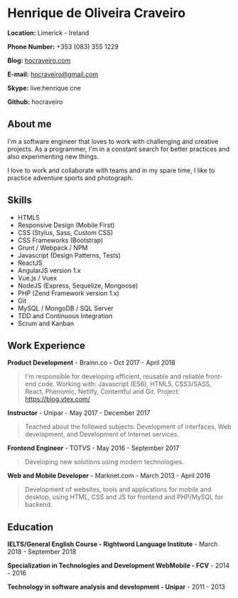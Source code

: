 # Henrique de Oliveira Craveiro

**Location:** Limerick - Ireland

**Phone Number:** +353 (083) 355 1229

**Blog:** [hocraveiro.com](https://hocraveiro.com)

**E-mail:** hocraveiro@gmail.com

**Skype:** live:henrique.cne

**Github:** hocraveiro

## About me
I'm a software engineer that loves to work with challenging and creative projects. As a programmer, I'm in a constant search for better practices and also experimenting new things.

I love to work and collaborate with teams and in my spare time, I like to practice adventure sports and photograph.

## Skills

* HTML5
* Responsive Design (Mobile First)
* CSS (Stylus, Sass, Custom CSS)
* CSS Frameworks (Bootstrap)
* Grunt / Webpack / NPM
* Javascript (Design Patterns, Tests)
* ReactJS 
* AngularJS version 1.x
* Vue.js / Vuex
* NodeJS (Express, Sequelize, Mongoose)
* PHP (Zend Framework version 1.x)
* Git
* MySQL / MongoDB / SQL Server 
* TDD and Continuous Integration
* Scrum and Kanban

## Work Experience

**Product Development** - Brainn.co - Oct 2017 - April 2018
> I'm responsible for developing efficient, reusable and reliable front-end code. Working with: Javascript (ES6), HTML5, CSS3/SASS, React, Phenomic, Netlify, Contentful and Git.
Project: https://blog.vtex.com/

**Instructor** - Unipar - May 2017 - December 2017
> Teached about the followed subjects: Development of interfaces, Web development, and Development of Internet services.

**Frontend Engineer** - TOTVS - May 2016 - September 2017
> Developing new solutions using modern technologies.

**Web and Mobile Developer** - Marknet.com - March 2013 - April 2016
> Development of websites, tools and applications for mobile and desktop, using HTML, CSS and JS for frontend and PHP/MySQL for backend.


## Education
**IELTS/General English Course - Rightword Language Institute** - March 2018 - September 2018

**Specialization in Technologies and Development WebMobile - FCV** - 2014 - 2016

**Technology in software analysis and development - Unipar** - 2011 - 2013
